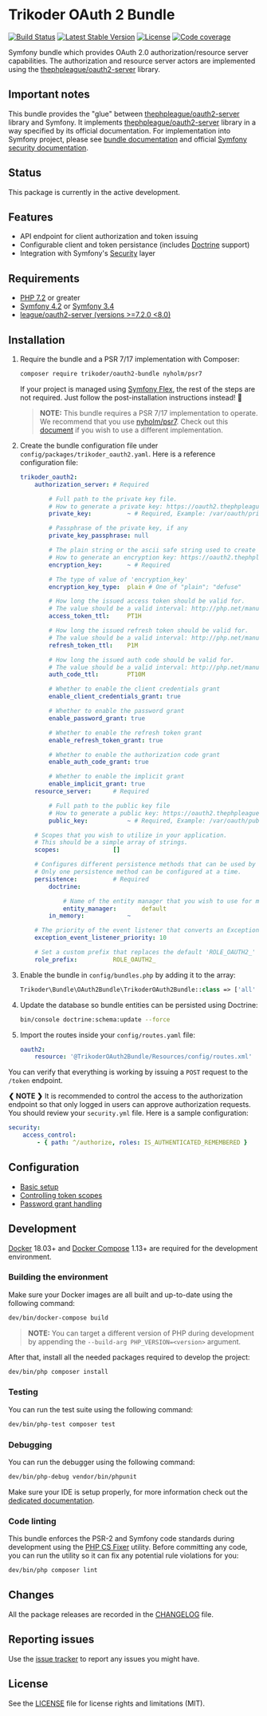 # Trikoder OAuth 2 Bundle

[![Build Status](https://github.com/trikoder/oauth2-bundle/workflows/Tests/badge.svg)](https://github.com/trikoder/oauth2-bundle/actions)
[![Latest Stable Version](https://poser.pugx.org/trikoder/oauth2-bundle/v/stable)](https://packagist.org/packages/trikoder/oauth2-bundle)
[![License](https://poser.pugx.org/trikoder/oauth2-bundle/license)](https://packagist.org/packages/trikoder/oauth2-bundle)
[![Code coverage](https://codecov.io/gh/trikoder/oauth2-bundle/branch/master/graph/badge.svg)](https://codecov.io/gh/trikoder/oauth2-bundle)

Symfony bundle which provides OAuth 2.0 authorization/resource server capabilities. The authorization and resource server actors are implemented using the [thephpleague/oauth2-server](https://github.com/thephpleague/oauth2-server) library.

## Important notes

This bundle provides the "glue" between  [thephpleague/oauth2-server](https://github.com/thephpleague/oauth2-server) library and Symfony.
It implements [thephpleague/oauth2-server](https://github.com/thephpleague/oauth2-server) library in a way specified by its official documentation.
For implementation into Symfony project, please see [bundle documentation](docs/basic-setup.md) and official [Symfony security documentation](https://symfony.com/doc/current/security.html).

## Status

This package is currently in the active development.

## Features

* API endpoint for client authorization and token issuing
* Configurable client and token persistance (includes [Doctrine](https://www.doctrine-project.org/) support)
* Integration with Symfony's [Security](https://symfony.com/doc/current/security.html) layer

## Requirements

* [PHP 7.2](http://php.net/releases/7_2_0.php) or greater
* [Symfony 4.2](https://symfony.com/roadmap/4.2) or [Symfony 3.4](https://symfony.com/roadmap/3.4)
* [league/oauth2-server (versions >=7.2.0 <8.0)](https://packagist.org/packages/league/oauth2-server)

## Installation

1. Require the bundle and a PSR 7/17 implementation with Composer:

    ```sh
    composer require trikoder/oauth2-bundle nyholm/psr7
    ```

    If your project is managed using [Symfony Flex](https://github.com/symfony/flex), the rest of the steps are not required. Just follow the post-installation instructions instead! :tada:

    > **NOTE:** This bundle requires a PSR 7/17 implementation to operate. We recommend that you use [nyholm/psr7](https://github.com/Nyholm/psr7). Check out this [document](docs/psr-implementation-switching.md) if you wish to use a different implementation.

1. Create the bundle configuration file under `config/packages/trikoder_oauth2.yaml`. Here is a reference configuration file:

    ```yaml
    trikoder_oauth2:
        authorization_server: # Required

            # Full path to the private key file.
            # How to generate a private key: https://oauth2.thephpleague.com/installation/#generating-public-and-private-keys
            private_key:          ~ # Required, Example: /var/oauth/private.key

            # Passphrase of the private key, if any
            private_key_passphrase: null

            # The plain string or the ascii safe string used to create a Defuse\Crypto\Key to be used as an encryption key.
            # How to generate an encryption key: https://oauth2.thephpleague.com/installation/#string-password
            encryption_key:       ~ # Required

            # The type of value of 'encryption_key'
            encryption_key_type:  plain # One of "plain"; "defuse"

            # How long the issued access token should be valid for.
            # The value should be a valid interval: http://php.net/manual/en/dateinterval.construct.php#refsect1-dateinterval.construct-parameters
            access_token_ttl:     PT1H

            # How long the issued refresh token should be valid for.
            # The value should be a valid interval: http://php.net/manual/en/dateinterval.construct.php#refsect1-dateinterval.construct-parameters
            refresh_token_ttl:    P1M

            # How long the issued auth code should be valid for.
            # The value should be a valid interval: http://php.net/manual/en/dateinterval.construct.php#refsect1-dateinterval.construct-parameters
            auth_code_ttl:        PT10M

            # Whether to enable the client credentials grant
            enable_client_credentials_grant: true

            # Whether to enable the password grant
            enable_password_grant: true

            # Whether to enable the refresh token grant
            enable_refresh_token_grant: true

            # Whether to enable the authorization code grant
            enable_auth_code_grant: true

            # Whether to enable the implicit grant
            enable_implicit_grant: true
        resource_server:      # Required

            # Full path to the public key file
            # How to generate a public key: https://oauth2.thephpleague.com/installation/#generating-public-and-private-keys
            public_key:           ~ # Required, Example: /var/oauth/public.key

        # Scopes that you wish to utilize in your application.
        # This should be a simple array of strings.
        scopes:               []

        # Configures different persistence methods that can be used by the bundle for saving client and token data.
        # Only one persistence method can be configured at a time.
        persistence:          # Required
            doctrine:

                # Name of the entity manager that you wish to use for managing clients and tokens.
                entity_manager:       default
            in_memory:            ~

        # The priority of the event listener that converts an Exception to a Response
        exception_event_listener_priority: 10

        # Set a custom prefix that replaces the default 'ROLE_OAUTH2_' role prefix
        role_prefix:          ROLE_OAUTH2_
    ```

1. Enable the bundle in `config/bundles.php` by adding it to the array:

    ```php
    Trikoder\Bundle\OAuth2Bundle\TrikoderOAuth2Bundle::class => ['all' => true]
    ```

1. Update the database so bundle entities can be persisted using Doctrine:

    ```sh
    bin/console doctrine:schema:update --force
    ```

1. Import the routes inside your `config/routes.yaml` file:

    ```yaml
    oauth2:
        resource: '@TrikoderOAuth2Bundle/Resources/config/routes.xml'
    ```

You can verify that everything is working by issuing a `POST` request to the `/token` endpoint.

**❮ NOTE ❯** It is recommended to control the access to the authorization endpoint
so that only logged in users can approve authorization requests.
You should review your `security.yml` file. Here is a sample configuration:

```yaml
security:
    access_control:
        - { path: ^/authorize, roles: IS_AUTHENTICATED_REMEMBERED }
```

## Configuration

* [Basic setup](docs/basic-setup.md)
* [Controlling token scopes](docs/controlling-token-scopes.md)
* [Password grant handling](docs/password-grant-handling.md)

## Development

[Docker](https://www.docker.com/) 18.03+ and [Docker Compose](https://github.com/docker/compose) 1.13+ are required for the development environment.

### Building the environment

Make sure your Docker images are all built and up-to-date using the following command:

```sh
dev/bin/docker-compose build
```

> **NOTE:** You can target a different version of PHP during development by appending the `--build-arg PHP_VERSION=<version>` argument.

After that, install all the needed packages required to develop the project:

```sh
dev/bin/php composer install
```

### Testing

You can run the test suite using the following command:

```sh
dev/bin/php-test composer test
```

### Debugging

You can run the debugger using the following command:

```sh
dev/bin/php-debug vendor/bin/phpunit
```

Make sure your IDE is setup properly, for more information check out the [dedicated documentation](docs/debugging.md).

### Code linting

This bundle enforces the PSR-2 and Symfony code standards during development using the [PHP CS Fixer](https://cs.sensiolabs.org/) utility. Before committing any code, you can run the utility so it can fix any potential rule violations for you:

```sh
dev/bin/php composer lint
```

## Changes

All the package releases are recorded in the [CHANGELOG](CHANGELOG.md) file.

## Reporting issues

Use the [issue tracker](https://github.com/trikoder/oauth2-bundle/issues) to report any issues you might have.

## License

See the [LICENSE](LICENSE.md) file for license rights and limitations (MIT).
